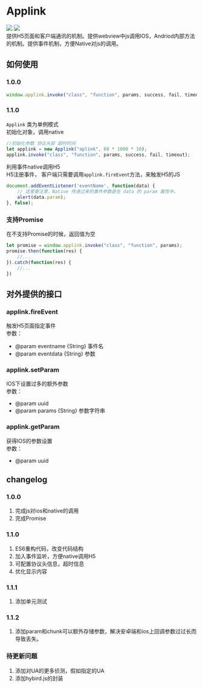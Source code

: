 Applink    
===    
![](https://travis-ci.org/T-phantom/app-link.svg?branch=master) ![](https://img.shields.io/badge/npm-v1.1.0-blue.svg)  
提供H5页面和客户端通讯的机制。提供webview中js调用IOS，Andriod内部方法的机制。提供事件机制，方便Native对js的调用。 
## 如何使用    
### 1.0.0
```javascript  
window.applink.invoke("class", "function", params, success, fail, timeout);
```    
### 1.1.0    
`Applink` 类为单例模式  
初始化对象，调用native
```javascript  
//初始化参数 协议头部 超时时间 
let applink = new Applink("aplink", 60 * 1000 * 10);  
applink.invoke("class", "function", params, success, fail, timeout);
```  
利用事件native调用H5   
H5注册事件， 客户端只需要调用`applink.fireEvent`方法，来触发H5的JS
```javascript  
document.addEventListener('eventName', function(data) {
	// 这里要注意，Native 传递过来的事件参数是在 data 的 param 属性中。
	alert(data.param);
}, false);
```    
### 支持Promise    
在不支持Promise的时候，返回值为空
```javascript  
let promise = window.applink.invoke("class", "function", params);
promise.then(function(res) {
    //...
}).catch(function(res) {
    //...
})
```    

## 对外提供的接口  
### applink.fireEvent   
触发H5页面指定事件  
参数：  
* @param eventname {String} 事件名
* @param eventdata {String} 参数  

### applink.setParam   
IOS下设置过多的额外参数  
参数：
* @param uuid  
* @param params {String} 参数字符串  

### applink.getParam  
获得IOS的参数设置  
参数：
* @param uuid

## changelog   
### 1.0.0  
1. 完成js对ios和native的调用  
2. 完成Promise   

### 1.1.0  
1. ES6重构代码，改变代码结构
2. 加入事件监听，方便native调用H5
3. 可配置协议头信息，超时信息  
4. 优化显示内容  

### 1.1.1  
1. 添加单元测试  

### 1.1.2  
1. 添加param和chunk可以额外存储参数，解决安卓端和ios上回调参数过过长而导致丢失。

### 待更新问题  
1. 添加对UA的更多侦测，假如指定的UA
3. 添加hybird.js的封装    

